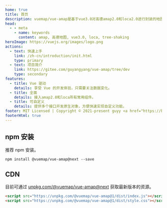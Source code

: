 ```yaml
---
home: true
title: 首页
description: vuemap/vue-amap是基于vue3.0对高德amap2.0和loca2.0进行封装的地图组件，支持依赖自动注入和tree-shaking
head:
  - - meta
    - name: keywords
      content: amap, 高德地图, vue3.0, loca, tree-shaking
heroImage: https://vuejs.org/images/logo.png
actions:
  - text: 快速上手
    link: /zh-cn/introduction/init.html
    type: primary
  - text: 项目简介
    link: https://gitee.com/guyangyang/vue-amap/tree/dev
    type: secondary
features:
  - title: Vue 驱动
    details: 享受 Vue 的开发体验，只需要关注数据变化。
  - title: 全面
    details: 接入amap2.0和loca所有常用组件。
  - title: 可自定义
    details: 提供多个接口开发原生对象，方便快速实现自定义功能。
footer: MIT Licensed | Copyright © 2021-present guyy <a href="https://beian.miit.gov.cn" target="_blank">苏ICP备19020085号-1</a> 本网站由<a href="https://www.upyun.com/?utm_source=lianmeng&utm_medium=referral" target="_blank"><img style="height:22px;" src="/images/youpaiyun.png" /></a>提供CDN加速/云存储服务
footerHtml: true
---
```


## npm 安装

推荐 npm 安装。

```
npm install @vuemap/vue-amap@next --save
```

## CDN

目前可通过 [unpkg.com/@vuemap/vue-amap@next](https://unpkg.com/@vuemap/vue-amap@1/dist/index.js) 获取最新版本的资源。

```html
<script src="https://unpkg.com/@vuemap/vue-amap@1/dist/index.js"></script>
<script src="https://unpkg.com/@vuemap/vue-amap@1/dist/style.css"></script>
```

